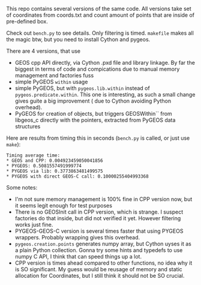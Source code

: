 This repo contains several versions of the same code.
All versions take set of coordinates from coords.txt and count
amount of points that are inside of pre-defined box.

Check out `bench.py` to see details. Only filtering is timed.
`makefile` makes all the magic btw, but you need to install Cython and pygeos.

There are 4 versions, that use
* GEOS cpp API directly, via Cython .pxd file and library linkage. By far the biggest
in terms of code and compications due to manual memory management and factories fuss
* simple PyGEOS `within` usage
* simple PyGEOS, but with `pygeos.lib.within` instead of `pygeos.predicate.within`. 
This one is interesting, as such a small change gives guite a big improvement ( due to Cython
avoiding Python overhead).
* PyGEOS for creation of objects, but triggers GEOSWithin`` from libgeos_c directly with the pointers,
extracted from PyGEOS data structures


Here are results from timing this in seconds (`bench.py` is called, or just use `make`):
```
Timing average time:
* GEOS and CPP: 0.004923459050041856
* PYGEOS: 0.5081557491999774
* PYGEOS via lib: 0.3773863481499575
* PYGEOS with direct GEOS-C call: 0.10000255404993368
```


Some notes:
* I'm not sure memory management is 100% fine in CPP version now, but it seems legit enough
for test purposes
* There is no GEOSInit call in CPP version, which is strange. I suspect factories do that
inside, but did not verified it yet. However filtering works just fine.
* PYGEOS-GEOS-C version is several times faster that using PYGEOS wrappers. Probably
wrapping gives this overhead.
* `pygeos.creation.points` generates numpy array, but Cython uyses it as a plain
Python collection. Gonna try some hints and typedefs to use numpy C API, I think that can speed
things up a lot.
* CPP version is times ahead compared to other functions, no idea why it is SO significant.
My guess would be reusage of memory and static allocation for Coordinates, but I still think
it should not be SO crucial.